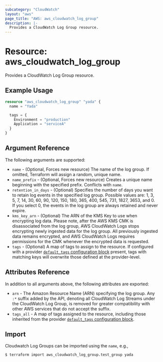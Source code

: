 ```yaml
---
subcategory: "CloudWatch"
layout: "aws"
page_title: "AWS: aws_cloudwatch_log_group"
description: |-
  Provides a CloudWatch Log Group resource.
---
```


# Resource: aws_cloudwatch_log_group

Provides a CloudWatch Log Group resource.

## Example Usage

```terraform
resource "aws_cloudwatch_log_group" "yada" {
  name = "Yada"

  tags = {
    Environment = "production"
    Application = "serviceA"
  }
}
```

## Argument Reference

The following arguments are supported:

* `name` - (Optional, Forces new resource) The name of the log group. If omitted, Terraform will assign a random, unique name.
* `name_prefix` - (Optional, Forces new resource) Creates a unique name beginning with the specified prefix. Conflicts with `name`.
* `retention_in_days` - (Optional) Specifies the number of days
  you want to retain log events in the specified log group.  Possible values are: 1, 3, 5, 7, 14, 30, 60, 90, 120, 150, 180, 365, 400, 545, 731, 1827, 3653, and 0.
  If you select 0, the events in the log group are always retained and never expire.
* `kms_key_arn` - (Optional) The ARN of the KMS Key to use when encrypting log data. Please note, after the AWS KMS CMK is disassociated from the log group,
AWS CloudWatch Logs stops encrypting newly ingested data for the log group. All previously ingested data remains encrypted, and AWS CloudWatch Logs requires
permissions for the CMK whenever the encrypted data is requested.
* `tags` - (Optional) A map of tags to assign to the resource. If configured with a provider [`default_tags` configuration block](/docs/providers/aws/index.html#default_tags-configuration-block) present, tags with matching keys will overwrite those defined at the provider-level.

## Attributes Reference

In addition to all arguments above, the following attributes are exported:

* `arn` - The Amazon Resource Name (ARN) specifying the log group. Any `:*` suffix added by the API, denoting all CloudWatch Log Streams under the CloudWatch Log Group, is removed for greater compatibility with other AWS services that do not accept the suffix.
* `tags_all` - A map of tags assigned to the resource, including those inherited from the provider [`default_tags` configuration block](/docs/providers/aws/index.html#default_tags-configuration-block).

## Import

Cloudwatch Log Groups can be imported using the `name`, e.g.,

```
$ terraform import aws_cloudwatch_log_group.test_group yada
```
